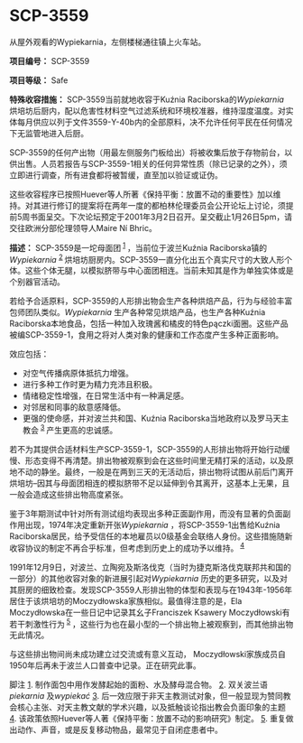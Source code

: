 # SCP-3559
                        




从屋外观看的Wypiekarnia，左侧楼梯通往镇上火车站。



**项目编号：** SCP-3559

**项目等级：** Safe

**特殊收容措施：** SCP-3559当前就地收容于Kuźnia Raciborska的*Wypiekarnia* 烘培坊后厨内，配以危害性材料空气过滤系统和环境校准器，维持湿度温度。对实体每月供应以列于文件3559-Y-40b内的全部原料，决不允许任何平民在任何情况下无监管地进入后厨。

SCP-3559的任何产出物（用最左侧服务门板给出）将被收集后放于存物前台，以供出售。人员若报告与SCP-3559-1相关的任何异常性质（除已记录的之外），须立即进行调查，所有进食都将被暂缓，直至加以验证或证伪。

这些收容程序已按照Huever等人所著《保持平衡：放置不动的重要性》加以维持。对其进行修订的提案将在两年一度的都柏林伦理委员会公开论坛上讨论，须提前5周书面呈交。下次论坛预定于2001年3月2日召开。呈交截止1月26日5pm，请交往欧洲分部伦理领导人Maire Ní Bhric。

**描述：** SCP-3559是一坨母面团<sup class='footnoteref'>
 <a shape='rect' class='footnoteref' id='footnoteref-1' href='javascript:;' onclick='WIKIDOT.page.utils.scrollToReference(&apos;footnote-1&apos;)'>1</a>
</sup>，当前位于波兰Kuźnia Raciborska镇的*Wypiekarnia* <sup class='footnoteref'>
 <a shape='rect' class='footnoteref' id='footnoteref-2' href='javascript:;' onclick='WIKIDOT.page.utils.scrollToReference(&apos;footnote-2&apos;)'>2</a>
</sup>烘培坊厨房内。SCP-3559一直分化出五个真实尺寸的大致人形个体。这些个体无腿，以模拟脐带与中心面团相连。当前未知其是作为单独实体或是个别器官活动。

若给予合适原料，SCP-3559的人形排出物会生产各种烘焙产品，行为与经验丰富包师团队类似。*Wypiekarnia* 生产各种常见烘焙产品，也生产各种Kuźnia Raciborska本地食品，包括一种加入玫瑰酱和橘皮的特色pączki面圈。这些产品被编SCP-3559-1，食用之将对人类对象的健康和工作态度产生多种正面影响。

效应包括：

- 对空气传播病原体抵抗力增强。
- 进行多种工作时更为精力充沛且积极。
- 情绪稳定性增强，在日常生活中有一种满足感。
- 对邻居和同事的敌意感降低。
- 更强的使命感，并对波兰共和国、Kuźnia Raciborska当地政府以及罗马天主教会<sup class='footnoteref'>
 <a shape='rect' class='footnoteref' id='footnoteref-3' href='javascript:;' onclick='WIKIDOT.page.utils.scrollToReference(&apos;footnote-3&apos;)'>3</a>
</sup>产生更高的忠诚感。

若不为其提供合适材料生产SCP-3559-1，SCP-3559的人形排出物将开始行动缓慢、形态变得不再清楚。排出物被观察到会在这些时间里无精打采的活动，以及原地不动的静坐。最终，一般是在两到三天的无活动后，排出物将试图从前后门离开烘培坊–因其与母面团相连的模拟脐带不足以延伸到令其离开，这基本上无果，且一般会造成这些排出物高度紧张。

鉴于3年期测试中针对所有测试组均表现出多种正面副作用，而没有显著的负面副作用出现，1974年决定重新开张*Wypiekarnia* ，将SCP-3559-1出售给Kuźnia Raciborska居民，给予受信任的本地雇员以0级基金会联络人身份。这些措施随新收容协议的制定不再合乎标准，但考虑到历史上的成功予以维持。<sup class='footnoteref'>
 <a shape='rect' class='footnoteref' id='footnoteref-4' href='javascript:;' onclick='WIKIDOT.page.utils.scrollToReference(&apos;footnote-4&apos;)'>4</a>
</sup>

1991年12月9日，对波兰、立陶宛及斯洛伐克（当时为捷克斯洛伐克联邦共和国的一部分）的其他收容对象的新进展引起对*Wypiekarnia* 历史的更多研究，以及对其厨房的细致检查。发现SCP-3559人形排出物的体型和表现与在1943年-1956年居住于该烘培坊的Moczydłowska家族相似。最值得注意的是，Ela Moczydłowska在一些日记中记录其幺子Franciszek Ksawery Moczydłowski有若干刺激性行为<sup class='footnoteref'>
 <a shape='rect' class='footnoteref' id='footnoteref-5' href='javascript:;' onclick='WIKIDOT.page.utils.scrollToReference(&apos;footnote-5&apos;)'>5</a>
</sup>，这些行为也在最小型的一个排出物上被观察到，而其他排出物无此情况。

与这些排出物间尚未成功建立过交流或有意义互动， Moczydłowski家族成员自1950年后再未于波兰人口普查中记录。正在研究此事。



脚注
<a shape='rect' href='javascript:;' onclick='WIKIDOT.page.utils.scrollToReference(&apos;footnoteref-1&apos;)'>1</a>. 制作面包中用作发酵起始的面粉、水及酵母混合物。
<a shape='rect' href='javascript:;' onclick='WIKIDOT.page.utils.scrollToReference(&apos;footnoteref-2&apos;)'>2</a>. 双关波兰语*piekarnia* 及*wypiekać* 
<a shape='rect' href='javascript:;' onclick='WIKIDOT.page.utils.scrollToReference(&apos;footnoteref-3&apos;)'>3</a>. 后一效应限于非天主教测试对象，但一般显现为赞同教会核心主张、对天主教文献的学术兴趣，以及抵触谈论指出教会负面印象的主题
<a shape='rect' href='javascript:;' onclick='WIKIDOT.page.utils.scrollToReference(&apos;footnoteref-4&apos;)'>4</a>. 该政策依照Huever等人著《保持平衡：放置不动的影响研究》制定。
<a shape='rect' href='javascript:;' onclick='WIKIDOT.page.utils.scrollToReference(&apos;footnoteref-5&apos;)'>5</a>. 重复做出动作、声音，或是反复移动物品，最常见于自闭症患者中。


                    